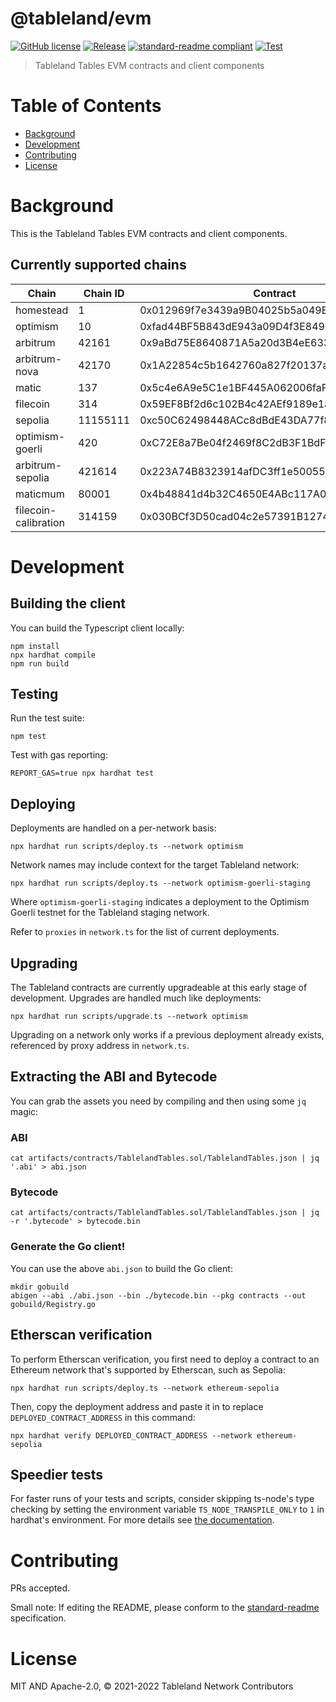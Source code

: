 # @tableland/evm

[![GitHub license](https://img.shields.io/github/license/tablelandnetwork/evm-tableland.svg)](./LICENSE)
[![Release](https://img.shields.io/github/release/tablelandnetwork/evm-tableland.svg)](https://github.com/tablelandnetwork/evm-tableland/releases/latest)
[![standard-readme compliant](https://img.shields.io/badge/standard--readme-OK-green.svg)](https://github.com/RichardLitt/standard-readme)
[![Test](https://github.com/tablelandnetwork/evm-tableland/actions/workflows/test.yml/badge.svg?branch=main)](https://github.com/tablelandnetwork/evm-tableland/actions/workflows/test.yml)

> Tableland Tables EVM contracts and client components

# Table of Contents

- [Background](#background)
- [Development](#development)
- [Contributing](#contributing)
- [License](#license)

# Background

This is the Tableland Tables EVM contracts and client components.

## Currently supported chains

| Chain                | Chain ID | Contract                                   |
| -------------------- | -------- | ------------------------------------------ |
| homestead            | 1        | 0x012969f7e3439a9B04025b5a049EB9BAD82A8C12 |
| optimism             | 10       | 0xfad44BF5B843dE943a09D4f3E84949A11d3aa3e6 |
| arbitrum             | 42161    | 0x9aBd75E8640871A5a20d3B4eE6330a04c962aFfd |
| arbitrum-nova        | 42170    | 0x1A22854c5b1642760a827f20137a67930AE108d2 |
| matic                | 137      | 0x5c4e6A9e5C1e1BF445A062006faF19EA6c49aFeA |
| filecoin             | 314      | 0x59EF8Bf2d6c102B4c42AEf9189e1a9F0ABfD652d |
| sepolia              | 11155111 | 0xc50C62498448ACc8dBdE43DA77f8D5D2E2c7597D |
| optimism-goerli      | 420      | 0xC72E8a7Be04f2469f8C2dB3F1BdF69A7D516aBbA |
| arbitrum-sepolia     | 421614   | 0x223A74B8323914afDC3ff1e5005564dC17231d6e |
| maticmum             | 80001    | 0x4b48841d4b32C4650E4ABc117A03FE8B51f38F68 |
| filecoin-calibration | 314159   | 0x030BCf3D50cad04c2e57391B12740982A9308621 |

# Development

## Building the client

You can build the Typescript client locally:

```shell
npm install
npx hardhat compile
npm run build
```

## Testing

Run the test suite:

```shell
npm test
```

Test with gas reporting:

```shell
REPORT_GAS=true npx hardhat test
```

## Deploying

Deployments are handled on a per-network basis:

```shell
npx hardhat run scripts/deploy.ts --network optimism
```

Network names may include context for the target Tableland network:

```shell
npx hardhat run scripts/deploy.ts --network optimism-goerli-staging
```

Where `optimism-goerli-staging` indicates a deployment to the Optimism Goerli testnet for the Tableland staging network.

Refer to `proxies` in `network.ts` for the list of current deployments.

## Upgrading

The Tableland contracts are currently upgradeable at this early stage of development. Upgrades are handled much like deployments:

```shell
npx hardhat run scripts/upgrade.ts --network optimism
```

Upgrading on a network only works if a previous deployment already exists, referenced by proxy address in `network.ts`.

## Extracting the ABI and Bytecode

You can grab the assets you need by compiling and then using some `jq` magic:

### ABI

```shell
cat artifacts/contracts/TablelandTables.sol/TablelandTables.json | jq '.abi' > abi.json
```

### Bytecode

```shell
cat artifacts/contracts/TablelandTables.sol/TablelandTables.json | jq -r '.bytecode' > bytecode.bin
```

### Generate the Go client!

You can use the above `abi.json` to build the Go client:

```shell
mkdir gobuild
abigen --abi ./abi.json --bin ./bytecode.bin --pkg contracts --out gobuild/Registry.go
```

## Etherscan verification

To perform Etherscan verification, you first need to deploy a contract to an Ethereum network that's supported by Etherscan, such as Sepolia:

```shell
npx hardhat run scripts/deploy.ts --network ethereum-sepolia
```

Then, copy the deployment address and paste it in to replace `DEPLOYED_CONTRACT_ADDRESS` in this command:

```shell
npx hardhat verify DEPLOYED_CONTRACT_ADDRESS --network ethereum-sepolia
```

## Speedier tests

For faster runs of your tests and scripts, consider skipping ts-node's type checking by setting the environment variable `TS_NODE_TRANSPILE_ONLY` to `1` in hardhat's environment. For more details see [the documentation](https://hardhat.org/guides/typescript.html#performance-optimizations).

# Contributing

PRs accepted.

Small note: If editing the README, please conform to the
[standard-readme](https://github.com/RichardLitt/standard-readme) specification.

# License

MIT AND Apache-2.0, © 2021-2022 Tableland Network Contributors
